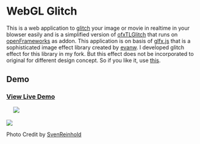 WebGL Glitch
============

This is a web application to [glitch](http://en.wikipedia.org/wiki/Glitch) your image or movie 
in realtime in your blowser easily and is a simplified version of [ofxTLGlitch](https://github.com/after12am/ofxTLGlitch) 
that runs on [openFrameworks](http://www.openframeworks.cc/) as addon. This application 
is on basis of [glfx.js](http://evanw.github.io/glfx.js/) that is a sophisticated image effect library 
created by [evanw](https://github.com/evanw). I developed glitch effect for this library 
in my fork. But this effect does not be incorporated to original 
for different design concept. So if you like it, use [this](http://after12am.github.io/glfx.js/glfx.js).


## Demo

### [View Live Demo](http://after12am.github.com/WebGLGlitch/)
　
<img src="https://raw.github.com/after12am/WebGLGlitch/master/capture/image1.jpg"/>

<img src="https://raw.github.com/after12am/WebGLGlitch/master/capture/image2.jpg"/>

Photo Credit by [SvenReinhold](http://www.flickr.com/photos/svenreinhold/6911691814/in/photostream)

